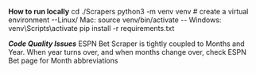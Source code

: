 **How to run locally** 
cd ./Scrapers
python3 -m venv venv # create a virtual environment
--Linux/ Mac: source venv/bin/activate
-- Windows: venv\Scripts\activate
pip install -r requirements.txt

***Code Quality Issues***
ESPN Bet Scraper is tightly coupled to Months and Year. When year turns over, and 
when months change over, check ESPN Bet page for Month abbreviations


